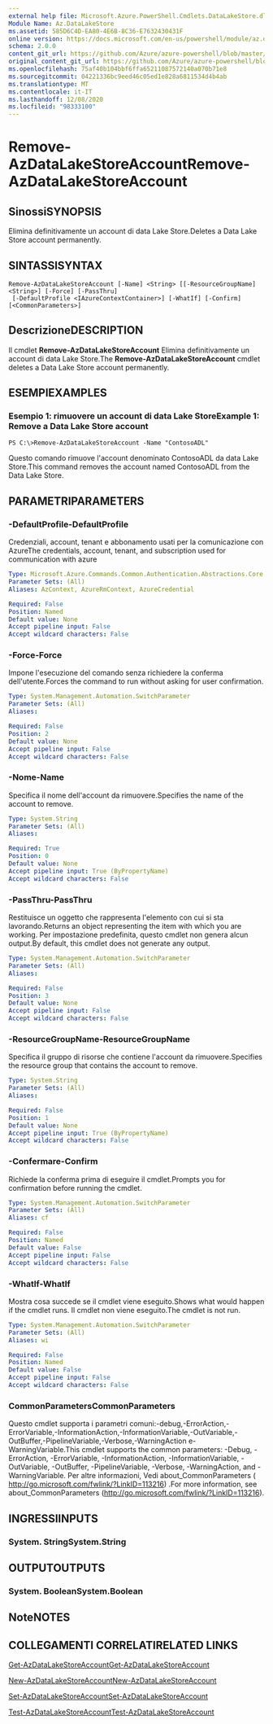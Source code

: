 ```yaml
---
external help file: Microsoft.Azure.PowerShell.Cmdlets.DataLakeStore.dll-Help.xml
Module Name: Az.DataLakeStore
ms.assetid: 585D6C4D-EA80-4E6B-8C36-E7632430431F
online version: https://docs.microsoft.com/en-us/powershell/module/az.datalakestore/remove-azdatalakestoreaccount
schema: 2.0.0
content_git_url: https://github.com/Azure/azure-powershell/blob/master/src/DataLakeStore/DataLakeStore/help/Remove-AzDataLakeStoreAccount.md
original_content_git_url: https://github.com/Azure/azure-powershell/blob/master/src/DataLakeStore/DataLakeStore/help/Remove-AzDataLakeStoreAccount.md
ms.openlocfilehash: 75af40b104bbf6ffa65211087572140a070b71e8
ms.sourcegitcommit: 04221336bc9eed46c05ed1e828a6811534d4b4ab
ms.translationtype: MT
ms.contentlocale: it-IT
ms.lasthandoff: 12/08/2020
ms.locfileid: "98333100"
---
```

# <span data-ttu-id="afef3-101">Remove-AzDataLakeStoreAccount</span><span class="sxs-lookup"><span data-stu-id="afef3-101">Remove-AzDataLakeStoreAccount</span></span>

## <span data-ttu-id="afef3-102">Sinossi</span><span class="sxs-lookup"><span data-stu-id="afef3-102">SYNOPSIS</span></span>
<span data-ttu-id="afef3-103">Elimina definitivamente un account di data Lake Store.</span><span class="sxs-lookup"><span data-stu-id="afef3-103">Deletes a Data Lake Store account permanently.</span></span>

## <span data-ttu-id="afef3-104">SINTASSI</span><span class="sxs-lookup"><span data-stu-id="afef3-104">SYNTAX</span></span>

```
Remove-AzDataLakeStoreAccount [-Name] <String> [[-ResourceGroupName] <String>] [-Force] [-PassThru]
 [-DefaultProfile <IAzureContextContainer>] [-WhatIf] [-Confirm] [<CommonParameters>]
```

## <span data-ttu-id="afef3-105">Descrizione</span><span class="sxs-lookup"><span data-stu-id="afef3-105">DESCRIPTION</span></span>
<span data-ttu-id="afef3-106">Il cmdlet **Remove-AzDataLakeStoreAccount** Elimina definitivamente un account di data Lake Store.</span><span class="sxs-lookup"><span data-stu-id="afef3-106">The **Remove-AzDataLakeStoreAccount** cmdlet deletes a Data Lake Store account permanently.</span></span>

## <span data-ttu-id="afef3-107">ESEMPI</span><span class="sxs-lookup"><span data-stu-id="afef3-107">EXAMPLES</span></span>

### <span data-ttu-id="afef3-108">Esempio 1: rimuovere un account di data Lake Store</span><span class="sxs-lookup"><span data-stu-id="afef3-108">Example 1: Remove a Data Lake Store account</span></span>
```
PS C:\>Remove-AzDataLakeStoreAccount -Name "ContosoADL"
```

<span data-ttu-id="afef3-109">Questo comando rimuove l'account denominato ContosoADL da data Lake Store.</span><span class="sxs-lookup"><span data-stu-id="afef3-109">This command removes the account named ContosoADL from the Data Lake Store.</span></span>

## <span data-ttu-id="afef3-110">PARAMETRI</span><span class="sxs-lookup"><span data-stu-id="afef3-110">PARAMETERS</span></span>

### <span data-ttu-id="afef3-111">-DefaultProfile</span><span class="sxs-lookup"><span data-stu-id="afef3-111">-DefaultProfile</span></span>
<span data-ttu-id="afef3-112">Credenziali, account, tenant e abbonamento usati per la comunicazione con Azure</span><span class="sxs-lookup"><span data-stu-id="afef3-112">The credentials, account, tenant, and subscription used for communication with azure</span></span>

```yaml
Type: Microsoft.Azure.Commands.Common.Authentication.Abstractions.Core.IAzureContextContainer
Parameter Sets: (All)
Aliases: AzContext, AzureRmContext, AzureCredential

Required: False
Position: Named
Default value: None
Accept pipeline input: False
Accept wildcard characters: False
```

### <span data-ttu-id="afef3-113">-Force</span><span class="sxs-lookup"><span data-stu-id="afef3-113">-Force</span></span>
<span data-ttu-id="afef3-114">Impone l'esecuzione del comando senza richiedere la conferma dell'utente.</span><span class="sxs-lookup"><span data-stu-id="afef3-114">Forces the command to run without asking for user confirmation.</span></span>

```yaml
Type: System.Management.Automation.SwitchParameter
Parameter Sets: (All)
Aliases:

Required: False
Position: 2
Default value: None
Accept pipeline input: False
Accept wildcard characters: False
```

### <span data-ttu-id="afef3-115">-Nome</span><span class="sxs-lookup"><span data-stu-id="afef3-115">-Name</span></span>
<span data-ttu-id="afef3-116">Specifica il nome dell'account da rimuovere.</span><span class="sxs-lookup"><span data-stu-id="afef3-116">Specifies the name of the account to remove.</span></span>

```yaml
Type: System.String
Parameter Sets: (All)
Aliases:

Required: True
Position: 0
Default value: None
Accept pipeline input: True (ByPropertyName)
Accept wildcard characters: False
```

### <span data-ttu-id="afef3-117">-PassThru</span><span class="sxs-lookup"><span data-stu-id="afef3-117">-PassThru</span></span>
<span data-ttu-id="afef3-118">Restituisce un oggetto che rappresenta l'elemento con cui si sta lavorando.</span><span class="sxs-lookup"><span data-stu-id="afef3-118">Returns an object representing the item with which you are working.</span></span>
<span data-ttu-id="afef3-119">Per impostazione predefinita, questo cmdlet non genera alcun output.</span><span class="sxs-lookup"><span data-stu-id="afef3-119">By default, this cmdlet does not generate any output.</span></span>

```yaml
Type: System.Management.Automation.SwitchParameter
Parameter Sets: (All)
Aliases:

Required: False
Position: 3
Default value: None
Accept pipeline input: False
Accept wildcard characters: False
```

### <span data-ttu-id="afef3-120">-ResourceGroupName</span><span class="sxs-lookup"><span data-stu-id="afef3-120">-ResourceGroupName</span></span>
<span data-ttu-id="afef3-121">Specifica il gruppo di risorse che contiene l'account da rimuovere.</span><span class="sxs-lookup"><span data-stu-id="afef3-121">Specifies the resource group that contains the account to remove.</span></span>

```yaml
Type: System.String
Parameter Sets: (All)
Aliases:

Required: False
Position: 1
Default value: None
Accept pipeline input: True (ByPropertyName)
Accept wildcard characters: False
```

### <span data-ttu-id="afef3-122">-Confermare</span><span class="sxs-lookup"><span data-stu-id="afef3-122">-Confirm</span></span>
<span data-ttu-id="afef3-123">Richiede la conferma prima di eseguire il cmdlet.</span><span class="sxs-lookup"><span data-stu-id="afef3-123">Prompts you for confirmation before running the cmdlet.</span></span>

```yaml
Type: System.Management.Automation.SwitchParameter
Parameter Sets: (All)
Aliases: cf

Required: False
Position: Named
Default value: False
Accept pipeline input: False
Accept wildcard characters: False
```

### <span data-ttu-id="afef3-124">-WhatIf</span><span class="sxs-lookup"><span data-stu-id="afef3-124">-WhatIf</span></span>
<span data-ttu-id="afef3-125">Mostra cosa succede se il cmdlet viene eseguito.</span><span class="sxs-lookup"><span data-stu-id="afef3-125">Shows what would happen if the cmdlet runs.</span></span>
<span data-ttu-id="afef3-126">Il cmdlet non viene eseguito.</span><span class="sxs-lookup"><span data-stu-id="afef3-126">The cmdlet is not run.</span></span>

```yaml
Type: System.Management.Automation.SwitchParameter
Parameter Sets: (All)
Aliases: wi

Required: False
Position: Named
Default value: False
Accept pipeline input: False
Accept wildcard characters: False
```

### <span data-ttu-id="afef3-127">CommonParameters</span><span class="sxs-lookup"><span data-stu-id="afef3-127">CommonParameters</span></span>
<span data-ttu-id="afef3-128">Questo cmdlet supporta i parametri comuni:-debug,-ErrorAction,-ErrorVariable,-InformationAction,-InformationVariable,-OutVariable,-OutBuffer,-PipelineVariable,-Verbose,-WarningAction e-WarningVariable.</span><span class="sxs-lookup"><span data-stu-id="afef3-128">This cmdlet supports the common parameters: -Debug, -ErrorAction, -ErrorVariable, -InformationAction, -InformationVariable, -OutVariable, -OutBuffer, -PipelineVariable, -Verbose, -WarningAction, and -WarningVariable.</span></span> <span data-ttu-id="afef3-129">Per altre informazioni, Vedi about_CommonParameters ( http://go.microsoft.com/fwlink/?LinkID=113216) .</span><span class="sxs-lookup"><span data-stu-id="afef3-129">For more information, see about_CommonParameters (http://go.microsoft.com/fwlink/?LinkID=113216).</span></span>

## <span data-ttu-id="afef3-130">INGRESSI</span><span class="sxs-lookup"><span data-stu-id="afef3-130">INPUTS</span></span>

### <span data-ttu-id="afef3-131">System. String</span><span class="sxs-lookup"><span data-stu-id="afef3-131">System.String</span></span>

## <span data-ttu-id="afef3-132">OUTPUT</span><span class="sxs-lookup"><span data-stu-id="afef3-132">OUTPUTS</span></span>

### <span data-ttu-id="afef3-133">System. Boolean</span><span class="sxs-lookup"><span data-stu-id="afef3-133">System.Boolean</span></span>

## <span data-ttu-id="afef3-134">Note</span><span class="sxs-lookup"><span data-stu-id="afef3-134">NOTES</span></span>

## <span data-ttu-id="afef3-135">COLLEGAMENTI CORRELATI</span><span class="sxs-lookup"><span data-stu-id="afef3-135">RELATED LINKS</span></span>

[<span data-ttu-id="afef3-136">Get-AzDataLakeStoreAccount</span><span class="sxs-lookup"><span data-stu-id="afef3-136">Get-AzDataLakeStoreAccount</span></span>](./Get-AzDataLakeStoreAccount.md)

[<span data-ttu-id="afef3-137">New-AzDataLakeStoreAccount</span><span class="sxs-lookup"><span data-stu-id="afef3-137">New-AzDataLakeStoreAccount</span></span>](./New-AzDataLakeStoreAccount.md)

[<span data-ttu-id="afef3-138">Set-AzDataLakeStoreAccount</span><span class="sxs-lookup"><span data-stu-id="afef3-138">Set-AzDataLakeStoreAccount</span></span>](./Set-AzDataLakeStoreAccount.md)

[<span data-ttu-id="afef3-139">Test-AzDataLakeStoreAccount</span><span class="sxs-lookup"><span data-stu-id="afef3-139">Test-AzDataLakeStoreAccount</span></span>](./Test-AzDataLakeStoreAccount.md)


